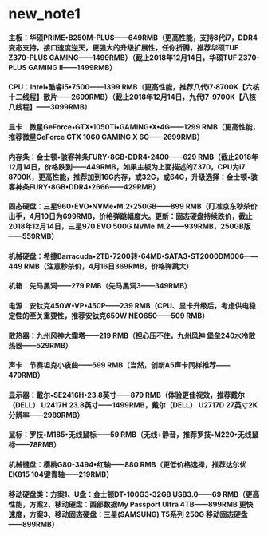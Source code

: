 # new_note1
#### 主板：华硕PRIME•B250M-PLUS——649RMB（更高性能，支持8代i7，DDR4变态支持，接口速度逆天，更强大的升级扩展性，任你折腾，推荐华硕TUF Z370-PLUS GAMING——1499RMB）（截止2018年12月14日，华硕TUF Z370-PLUS GAMING II——1499RMB）
#### CPU：Intel•酷睿i5•7500——1399 RMB（更高性能，推荐八代i7·8700K【六核十二线程】散片——2699RMB）（截止2018年12月14日，九代I7-9700K【八核八线程】——3099RMB）
#### 显卡：微星GeForce•GTX•1050Ti•GAMING•X•4G——1299 RMB（更高性能，推荐微星GeForce GTX 1060 GAMING X 6G——2699RMB）
#### 内存条：金士顿•骇客神条FURY•8GB•DDR4•2400——629 RMB（截止2018年12月14日，价格跌到——449RMB，如果主板为上面描述的Z370，CPU为i7 8700K，更高性能，推荐加到16G内存，或32G，或64G，升级选择：金士顿•骇客神条FURY•8GB•DDR4•2666——429RMB）
#### 固态硬盘：三星960•EVO•NVMe•M.2•250GB——899 RMB（盯准京东秒杀价出手，4月10日为699RMB，价格弹跳幅度大。更新：固态硬盘持续跌价，截止2018年12月14日，三星970 EVO 500G NVMe.M.2——939RMB，250GB版——559RMB）
#### 机械硬盘：希捷Barracuda•2TB•7200转•64MB•SATA3•ST2000DM006——449 RMB（注意秒杀价，4月16日369RMB，价格弹跳大）
#### 机箱：先马黑洞——279 RMB（先马黑洞3——349RMB）
#### 电源：安钛克450W•VP•450P——239 RMB（CPU、显卡升级后，考虑供电稳定性的至关重要性，推荐安钛克650W NEO650——509 RMB）
#### 散热器：九州风神大霜塔——219 RMB（担心压不住，九州风神 堡垒240水冷散热器——529RMB）
#### 声卡：节奏坦克小夜曲——599 RMB（当然，创新A5声卡同样推荐——479RMB）
#### 显示器：戴尔•SE2416H•23.8英寸——879 RMB（体验更佳视效，推荐戴尔（DELL） U2417H 23.8英寸——1499RMB，戴尔（DELL） U2717D 27英寸2K分辨率——2989RMB）
#### 
#### 鼠标：罗技•M185•无线鼠标——59 RMB（无线+静音，推荐罗技•M220•无线鼠标——78RMB）
#### 机械键盘：樱桃G80-3494•红轴——880 RMB（更低价格选择，推荐达尔优EK815 104键青轴——219RMB）
#### 移动硬盘类：方案1、U盘：金士顿DT•100G3•32GB USB3.0——69 RMB（更高性能，方案2、移动硬盘：西部数据My Passport Ultra 4TB——899RMB 更快速度，方案3、移动固态硬盘：三星(SAMSUNG) T5系列 250G 移动固态硬盘——899RMB）